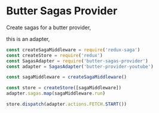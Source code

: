 # Butter Sagas Provider
Create sagas for a butter provider,

this is an adapter,

``` javascript
const createSagaMiddleware = require('redux-saga')
const createStore = require('redux')
const SagasAdapter = require('butter-sagas-provider')
const adapter = SagasAdapter('butter-provider-youtube')

const sagaMiddleware = createSagaMiddleware()

const store = createStore([sagaMiddleware])
adapter.sagas.map(sagaMiddleware.run)

store.dispatch(adapter.actions.FETCH.START())
```



